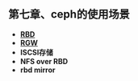 ## 第七章、ceph的使用场景

- [**RBD**](section1/README.md)
- [**RGW**](section2/README.md)
- **ISCSI存储**
- **NFS over RBD**
- **rbd mirror**


